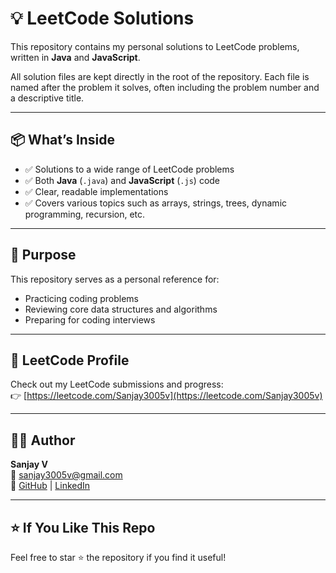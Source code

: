 # 💡 LeetCode Solutions

This repository contains my personal solutions to LeetCode problems, written in **Java** and **JavaScript**.

All solution files are kept directly in the root of the repository. Each file is named after the problem it solves, often including the problem number and a descriptive title.

---

## 📦 What’s Inside

- ✅ Solutions to a wide range of LeetCode problems  
- ✅ Both **Java** (`.java`) and **JavaScript** (`.js`) code  
- ✅ Clear, readable implementations  
- ✅ Covers various topics such as arrays, strings, trees, dynamic programming, recursion, etc.

---

## 🧠 Purpose

This repository serves as a personal reference for:
- Practicing coding problems
- Reviewing core data structures and algorithms
- Preparing for coding interviews

---

## 🔗 LeetCode Profile

Check out my LeetCode submissions and progress:  
👉 [https://leetcode.com/Sanjay3005v](https://leetcode.com/Sanjay3005v)

---

## 🙋‍♂️ Author

**Sanjay V**  
📧 [sanjay3005v@gmail.com](mailto:sanjay3005v@gmail.com)  
🔗 [GitHub](https://github.com/Sanjay3005v) | [LinkedIn](https://www.linkedin.com/in/sanjayv/)

---

## ⭐️ If You Like This Repo

Feel free to star ⭐ the repository if you find it useful!


